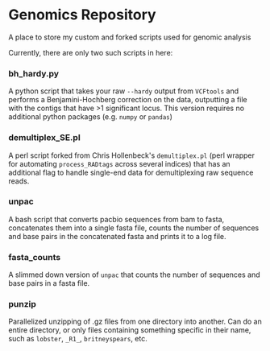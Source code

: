 # Genomics Repository

A place to store my custom and forked scripts used for genomic analysis

Currently, there are only two such scripts in here:

### bh_hardy.py
A python script that takes your raw `--hardy` output from `VCFtools` and performs a Benjamini-Hochberg correction on the data, outputting a file with the contigs that have >1 significant locus. This version requires no additional python packages (e.g. `numpy` or `pandas`)

### demultiplex_SE.pl
A perl script forked from Chris Hollenbeck's `demultiplex.pl` (perl wrapper for automating `process_RADtags` across several indices) that has an additional flag to handle single-end data for demultiplexing raw sequence reads. 

### unpac
A bash script that converts pacbio sequences from bam to fasta, concatenates them into a single fasta file, counts the number of sequences and base pairs in the concatenated fasta and prints it to a log file.

### fasta_counts
A slimmed down version of `unpac` that counts the number of sequences and base pairs in a fasta file.

### punzip
Parallelized unzipping of .gz files from one directory into another. Can do an entire directory, or only files containing something specific in their name, such as `lobster`, `_R1_`, `britneyspears`, etc.
